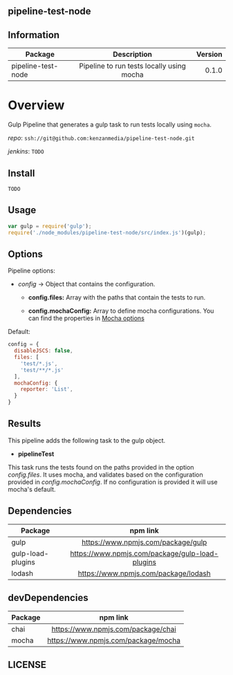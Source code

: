 ## pipeline-test-node

## Information

| Package       | Description   | Version|
| ------------- |:-------------:| -----:|
| pipeline-test-node| Pipeline to run tests locally using mocha | 0.1.0 |

# Overview

Gulp Pipeline that generates a gulp task to run tests locally using `mocha`.

_repo_: `ssh://git@github.com:kenzanmedia/pipeline-test-node.git`

_jenkins_: `TODO`

## Install
`TODO`

## Usage
```javascript
var gulp = require('gulp');
require('./node_modules/pipeline-test-node/src/index.js')(gulp);

```


## Options

Pipeline options:
* _config_ -> Object that contains the configuration.

    + __config.files:__ Array with the paths that contain the tests to run.

    + __config.mochaConfig:__ Array to define mocha configurations. You can find the properties in [Mocha options](http://mochajs.org/#usage)


Default:
```javascript
config = {
  disableJSCS: false,
  files: [
    'test/*.js',
    'test/**/*.js'
  ],
  mochaConfig: {
    reporter: 'List',
  }
}
```

## Results

This pipeline adds the following task to the gulp object.

  * __pipelineTest__

  This task runs the tests found on the paths provided in the option _config.files_. It uses mocha, and validates based on the configuration provided in _config.mochaConfig_. If no configuration is provided it will use mocha's default.  


## Dependencies

| Package       | npm link   |
| ------------- |:-------------:|
|gulp| https://www.npmjs.com/package/gulp |
|gulp-load-plugins| https://www.npmjs.com/package/gulp-load-plugins |
|lodash| https://www.npmjs.com/package/lodash |

## devDependencies

| Package       | npm link   |
| ------------- |:-------------:|
|chai| https://www.npmjs.com/package/chai |
|mocha| https://www.npmjs.com/package/mocha |


## LICENSE
